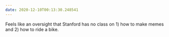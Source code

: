 ```yaml
---
date: 2020-12-10T00:13:30.248541
---
```

Feels like an oversight that Stanford has no class on 1) how to make memes and 2) how to ride a bike.